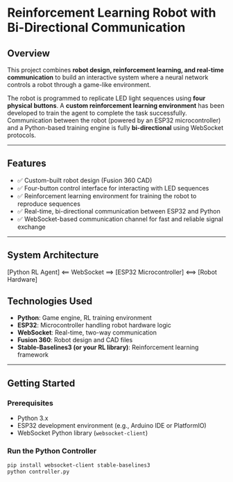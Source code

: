 # Reinforcement Learning Robot with Bi-Directional Communication

## Overview
This project combines **robot design, reinforcement learning, and real-time communication** to build an interactive system where a neural network controls a robot through a game-like environment.

The robot is programmed to replicate LED light sequences using **four physical buttons**. A **custom reinforcement learning environment** has been developed to train the agent to complete the task successfully. Communication between the robot (powered by an ESP32 microcontroller) and a Python-based training engine is fully **bi-directional** using WebSocket protocols.

---

## Features
- ✅ Custom-built robot design (Fusion 360 CAD)
- ✅ Four-button control interface for interacting with LED sequences
- ✅ Reinforcement learning environment for training the robot to reproduce sequences
- ✅ Real-time, bi-directional communication between ESP32 and Python
- ✅ WebSocket-based communication channel for fast and reliable signal exchange

---

## System Architecture
[Python RL Agent]  <== WebSocket ==>  [ESP32 Microcontroller]  <==>  [Robot Hardware]


## Technologies Used

* **Python**: Game engine, RL training environment  
* **ESP32**: Microcontroller handling robot hardware logic  
* **WebSocket**: Real-time, two-way communication  
* **Fusion 360**: Robot design and CAD files  
* **Stable-Baselines3 (or your RL library)**: Reinforcement learning framework  

---

## Getting Started

### Prerequisites

* Python 3.x  
* ESP32 development environment (e.g., Arduino IDE or PlatformIO)  
* WebSocket Python library (`websocket-client`)  

### Run the Python Controller

```bash
pip install websocket-client stable-baselines3
python controller.py
